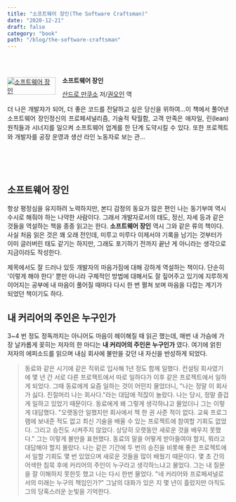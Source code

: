 ```yaml
---
title: "소프트웨어 장인(The Software Craftsman)"
date: "2020-12-21"
draft: false
category: "book"
path: "/blog/the-software-craftsman"
---
```


<br /><br />

<div style="clear:left;text-align:left;"><div style="float:left;margin:0 15px 5px 0;"><a href="http://www.yes24.com/Product/Goods/20461940" style="display:inline-block;overflow:hidden;border:solid 1px #ccc;" target="_blank"><img style="margin:-1px;vertical-align:top;" src="http://image.yes24.com/goods/20461940/M" border="0" alt="소프트웨어 장인 "></a></div><div><p style="line-height:1.2em;font-size:14px;font-weight:bold;">소프트웨어 장인 </p><p style="margin-top:5px;line-height:1.2em;"><a href="http://www.yes24.com/SearchCorner/Result?domain=ALL&author_yn=Y&query=&auth_no=279364" target="_blank">산드로 만쿠소</a> 저/<a href="http://www.yes24.com/SearchCorner/Result?domain=ALL&author_yn=Y&query=&auth_no=242742" target="_blank">권오인</a> 역</p><p style="margin-top:14px;line-height:1.5em;text-align:justify;">더 나은 개발자가 되어, 더 좋은 코드를 전달하고 싶은 당신을 위하여...이 책에서 풀어낸 소프트웨어 장인정신의 프로페셔널리즘, 기술적 탁월함, 고객 만족은 애자일, 린(lean) 원칙들과 시너지를 일으켜 소프트웨어 업계를 한 단계 도약시킬 수 있다. 또한 프로젝트와 개발자를 공장 운영과 생산 라인 노동자로 보는 관...</p></div></div>
<br /><br /><br />

## 소프트웨어 장인

항상 평정심을 유지하려 노력하지만, 본디 감정의 동요가 많은 편인 나는 동기부여 역시 수시로 해줘야 하는 나약한 사람이다. 그래서 개발자로서의 태도, 정신, 자세 등과 같은 것들을 역설하는
책을 종종 읽고는 한다. **소프트웨어 장인** 역시 그와 같은 류의 책이다. 사실 처음 읽은 것은 꽤 오래 전인데, 미루고 미루다 이제서야 기록을 남기는 것부터가 이미 글러버린 태도 같기는 하지만, 그래도 포기하기 전까지 끝난 게 아니라는 생각으로 지금이라도 작성한다.

제목에서도 잘 드러나 있듯 개발자의 마음가짐에 대해 강하게 역설하는 책이다. 단순히 '이렇게 해야 한다' 뿐만 아니라 구체적인 방법에 대해서도 잘 짚어주고 있기에 지루하게 이어지는 공부에 내 마음이 풀어질 때마다 다시 한 번 펼쳐 보며 마음을 다잡는 계기가 되었던 책이기도 하다.

## 내 커리어의 주인은 누구인가

3~4 번 정도 정독까지는 아니어도 마음이 헤이해질 때 읽곤 했는데, 매번 내 가슴에 가장 날카롭게 꽂히는 저자의 한 마디는 **내 커리어의 주인은 누구인가** 였다. 여기에 얽힌 저자의 에피소드를 읽으며 내심 회사에 불만을 갖던 내 자신을 반성하게 되었다.

> 동료와 같은 시기에 같은 직위로 입사해 1년 정도 함께 일했다. 컨설팅 회사였기에 몇 년 간 서로 다른 프로젝트에서 따로 일하다가 이후 같은 프로젝트에서 일하게 되었다. 그때 동료에게 요즘 일하는 것이 어떤지 물었더니, "나는 정말 이 회사가 싫다. 진절머리 나는 회사다."라는 대답에 적잖이 놀랐다. 나는 당시, 정말 즐겁게 일하고 있었기 때문이다. 동료에게 왜 그렇게 생각하냐고 물었더니 그는 이렇게 대답했다. "오랫동안 일했지만 회사에서 책 한 권 사준 적이 없다. 교육 프로그램에 보내준 적도 없고 최신 기술을 배울 수 있는 프로젝트에 참여할 기회도 없었다. 그리고 승진도 시켜주지 않았다. 상당히 오랫동안 새로운 것을 배우지 못했다." 그는 이렇게 불만을 표현했다.
> 동료의 말을 어떻게 받아들여야 할지, 뭐라고 대답해야 할지 몰랐다. 나는 같은 기간에 두 번의 승진을 비롯해 좋은 프로젝트에서 일할 기회도 몇 번 있었으며 새로운 것들을 많이 배웠기 때문이다. 몇 초 간의 어색한 침묵 후에 커리어의 주인이 누구라고 생각하느냐고 물었다. 그는 내 질문을 잘 이해하지 못한듯 했고 나는 다시 한번 물었다. "네 커리어와 프로페셔널로서의 미래는 누구의 책임인가?" 그날의 대화가 있은 지 몇 년이 흘렀지만 아직도 그의 당혹스러운 눈빛을 기억한다.

